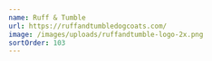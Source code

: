 ```yaml
---
name: Ruff & Tumble
url: https://ruffandtumbledogcoats.com/
image: /images/uploads/ruffandtumble-logo-2x.png
sortOrder: 103
---
```


